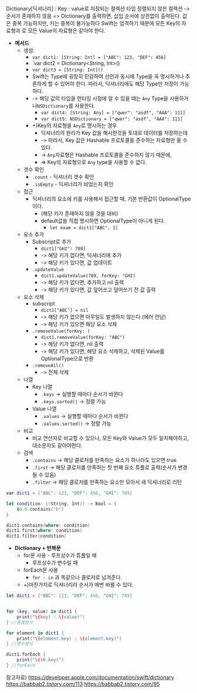 Dictionary[딕셔너리] : Key : value로 저장되는 컬렉션 타입
	정렬되지 않은 컬렉션 -> 순서가 존재하지 않음 => Dictionary를 출력하면, 삽입 순서에 상관없이 출력된다.
	값은 중복 가능하지만, 키는 중복이 불가능하다
	Swift는 엄격하기 때문에 모든 Key의 자료형과 로 모든 Value의 자료형은 같아야 한다.
- **메서드**
	- 생성:
		- `var dict1: [String: Int] = ["ABC": 123, "DEF": 456]`
		- `var dict2 = Dictionary<String, Int>()
		- `var dict3 = [String: Int]()`
		- Swift는 Type에 굉장히 민감하여 선언과 동시에 Type을 꼭 명시하거나 추론하게 할 수 있어야 한다. 따라서, 딕셔너리에도 해당 Type만 저장이 가능하다.
		- -> 해당 값의 타입을 런타임 시점에 알 수 있을 때는 `Any` Type을 사용하거나`NSDictionary`를 사용한다.
			- `var dict4: [String: Any] = ["qwer": "asdf", "AAA": 111]`
			- `var dict5: NSDictionary = ["qwer": "asdf", "AAA": 111]`
		- +)Key의 자료형을 `Any`로 명시하는 경우
			- 딕셔너리의 원리가 Key 값을 해시한것을 토대로 데이터를 저장하는데
			- -> 따라서, Key 값은 Hashable 프로토콜을 준수하는 자료형만 올 수 있다.
			- -> `Any`자료형은 Hashable 프로토콜을 준수하지 않기 때문에,
			- => Key의 자료형으로 `Any` type을 사용할 수 없다.
	- 갯수 확인
		- `.count` - 딕셔너리 갯수 확인
		- `.isEmpty` - 딕셔너리가 비었는지 확인
	- 접근
		- 딕셔너리의 요소에 키를 사용해서 접근할 때, 기본 반환값이 OptionalType이다.
			- (해당 키가 존재하지 않을 것을 대비)
			- default값을 직접 명시하면 OptionalType이 아니게 된다.
				- `let exam = dict1["ABC", 1]`
	- 요소 추가
		- Subscript로 추가
			- `dict1["GHI": 789]`
			- -> 해당 키가 없다면, 딕셔너리에 추가
			- -> 해당 키가 있다면, 값 업데이트
		- `.updateValue`
			- `dict1.updateValue(789, forKey: "GHI)`
			- -> 해당 키가 없다면, 추가하고 nil 출력
			- -> 해당 키가 있다면, 값 덮어쓰고 덮어쓰기 전 값 출력
	- 요소 삭제
		- subscript
			- `dict1["ABC"] = nil` 
			- -> 해당 키가 없으면 아무일도 발생하지 않는다.(에러 안남)
			- -> 해당 키가 있으면 해당 요소 삭제
		- `.removeValue(forKey: )` 
			- `dict1.removeValue(forKey: "ABC")`
			- -> 해당 키가 없다면, nil 출력
			- -> 해당 키가 있다면, 해당 요소 삭제하고, 삭제된 Value를 OptionalType으로 반환
		- `.removeAll()`
			- -> 전체 삭제
	- 나열
		- Key 나열
			- `.keys` -> 실행할 때마다 순서가 바뀐다
			- `.keys.sorted()` -> 정렬 가능
		- Value 나열
			- `.values` -> 실행할 때마다 순서가 바뀐다
			- `.values.sorted()` -> 정렬 가능
	- 비교
		- 비교 연산자로 비교할 수 있으나, 모든 Key와 Value가 모두 일치해야하고, 대소문자도 같아야한다.
	- 검색
		- `.contains` -> 해당 클로저를 만족하는 요소가 하나라도 있으면 true
		- `.first` -> 해당 클로저를 만족하는 첫 번째 요소 튜플로 출력(순서가 변경될 수 있음)
		- `.filter` -> 해당 클로저를 만족하는 요소만 모아서 새 딕셔너리로 리턴
``` Swift
var dict1 = ["ABC": 123, "DEF": 456, "GHI": 789]

let condition: ((String, Int)) -> Bool = {
	$0.0.contains("h")
}

dict1.contains(where: condition)
dict1.first(where: condition)
dict1.filter(condition)
```
- **Dictionary + 반복문**
	- for문 사용
			- 루프상수가 튜플일 때
		- 루프상수가 변수일 때
	- forEach문 사용
		- `for - in` 과 똑같으나 클로저로 넘겨준다.
	- +)마찬가지로 딕셔너리라 순서가 매번 바뀔 수 있다.
``` Swift
let dict1 = ["ABC": 123, "DEF": 456, "GHI": 789]


for (key, value) in dict1 {
	print("\(key) : \(value)")
} //튜플방식

for element in dict1 {
	print("\(element.key) : \(element.key)")
} //변수방식

dict1.forEach {
	print("\($0.key)")
} //forEach
```
참고자료)
	https://developer.apple.com/documentation/swift/dictionary
	https://babbab2.tistory.com/113
	https://babbab2.tistory.com/95